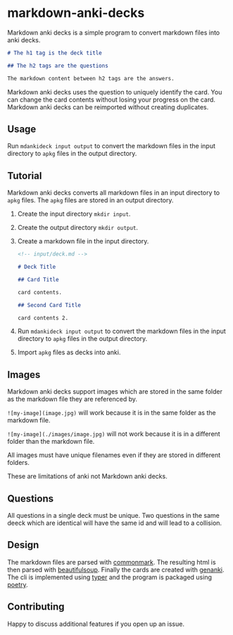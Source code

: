 # markdown-anki-decks

Markdown anki decks is a simple program to convert markdown files into anki decks.

```md
# The h1 tag is the deck title

## The h2 tags are the questions

The markdown content between h2 tags are the answers.
```

Markdown anki decks uses the question to uniquely identify the card.
You can change the card contents without losing your progress on the card.
Markdown anki decks can be reimported without creating duplicates.

## Usage

Run `mdankideck input output` to convert the markdown files in the input directory to `apkg` files in the output directory.

## Tutorial

Markdown anki decks converts all markdown files in an input directory to `apkg` files. The `apkg` files are stored in an output directory.

1. Create the input directory `mkdir input`.
2. Create the output directory `mkdir output`.
3. Create a markdown file in the input directory.

   ```md
   <!-- input/deck.md -->

   # Deck Title

   ## Card Title

   card contents.

   ## Second Card Title

   card contents 2.
   ```

4. Run `mdankideck input output` to convert the markdown files in the input directory to `apkg` files in the output directory.
5. Import `apkg` files as decks into anki.

## Images

Markdown anki decks support images which are stored in the same folder as the markdown file they are referenced by.

`![my-image](image.jpg)` will work because it is in the same folder as the markdown file.

`![my-image](./images/image.jpg)` will not work because it is in a different folder than the markdown file.

All images must have unique filenames even if they are stored in different folders.

These are limitations of anki not Markdown anki decks.

## Questions

All questions in a single deck must be unique. Two questions in the same deeck which are identical will have the same id and will lead to a collision.

## Design

The markdown files are parsed with [commonmark](https://pypi.org/project/commonmark/). The resulting html is then parsed with [beautifulsoup](https://www.crummy.com/software/BeautifulSoup/bs4/doc/). Finally the cards are created with [genanki](https://github.com/kerrickstaley/genanki). The cli is implemented using [typer](https://github.com/tiangolo/typer) and the program is packaged using [poetry](https://github.com/python-poetry/poetry).

## Contributing

Happy to discuss additional features if you open up an issue.
